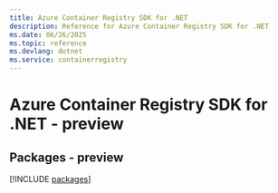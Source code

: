 ```yaml
---
title: Azure Container Registry SDK for .NET
description: Reference for Azure Container Registry SDK for .NET
ms.date: 06/26/2025
ms.topic: reference
ms.devlang: dotnet
ms.service: containerregistry
---
```

# Azure Container Registry SDK for .NET - preview
## Packages - preview
[!INCLUDE [packages](container-registry-index.md)]